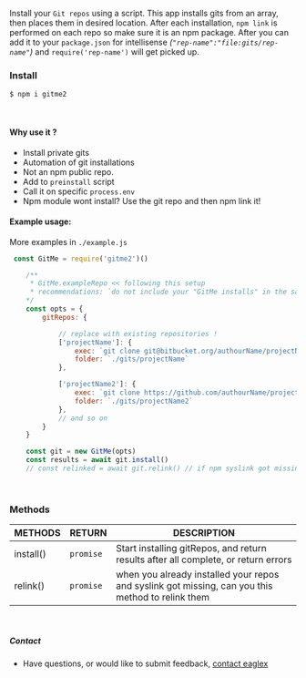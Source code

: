 Install your `Git repos` using a script. This app installs gits from an array, then places them in desired location. After each installation, `npm link` is performed on each repo so make sure it is an npm package.  After you can add it to your `package.json` for intellisense _(`"rep-name":"file:gits/rep-name"`)_ and  `require('rep-name')` will get picked up.
&nbsp;
&nbsp;


### Install
```shell
$ npm i gitme2
```
&nbsp;
&nbsp;


#### Why use it ?
- Install private gits
- Automation of git installations
- Not an npm public repo.
- Add to `preinstall` script
- Call it on specific `process.env`
- Npm module wont install? Use the git repo and then npm link it!
&nbsp;
&nbsp;



#### Example usage:
More examples in `./example.js`

```js
 const GitMe = require('gitme2')()

    /** 
     * GitMe.exampleRepo << following this setup
     * recommendations: `do not include your "GitMe installs" in the same dir as your project!, treat it as ./local_node_modules or ./gits` for example.
    */
    const opts = {
        gitRepos: {

            // replace with existing repositories !
            ['projectName']: {
                exec: `git clone git@bitbucket.org/authourName/projectName.git`, 
                folder: `./gits/projectName` 
            },

            ['projectName2']: {
                exec: `git clone https://github.com/authourName/projectName2.git`,  
                folder: `./gits/projectName2` 
            },
            // and so on
        }
    }

    const git = new GitMe(opts)
    const results = await git.install()
    // const relinked = await git.relink() // if npm syslink got missing, try to relink them 
```
&nbsp;
&nbsp;



### Methods

|METHODS                |RETURN                          |DESCRIPTION                         |
|----------------|-------------------------------|-----------------------------|
|install() | `promise` |Start installing gitRepos, and return results after all complete, or return errors |
|relink() | `promise` |when you already installed your repos and syslink got missing, can you this method to relink them |
&nbsp;
&nbsp;




##### Contact
* Have questions, or would like to submit feedback, [contact eaglex](https://eaglex.net/app/contact?product=gitme2)


